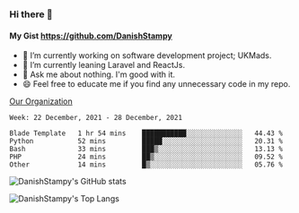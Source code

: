 ### Hi there 👋

#### My Gist https://github.com/DanishStampy

- 🔭 I’m currently working on software development project; UKMads.
- 🌱 I’m currently leaning Laravel and ReactJs.
- 💬 Ask me about nothing. I'm good with it.
- 😄 Feel free to educate me if you find any unnecessary code in my repo.


[Our Organization](https://github.com/lepak-xyz)
<br>

<!--START_SECTION:waka-->
```text
Week: 22 December, 2021 - 28 December, 2021

Blade Template   1 hr 54 mins    ███████████░░░░░░░░░░░░░░   44.43 % 
Python           52 mins         █████░░░░░░░░░░░░░░░░░░░░   20.31 % 
Bash             33 mins         ███▒░░░░░░░░░░░░░░░░░░░░░   13.13 % 
PHP              24 mins         ██▒░░░░░░░░░░░░░░░░░░░░░░   09.52 % 
Other            14 mins         █▒░░░░░░░░░░░░░░░░░░░░░░░   05.76 % 
```
<!--END_SECTION:waka-->

![DanishStampy's GitHub stats](https://github-readme-stats.vercel.app/api?username=DanishStampy&show_icons=true&theme=tokyonight&hide_border=false)

![DanishStampy's Top Langs](https://github-readme-stats.vercel.app/api/top-langs/?username=DanishStampy&langs_count=10&layout=compact)



<!--
**DanishStampy/DanishStampy** is a ✨ _special_ ✨ repository because its `README.md` (this file) appears on your GitHub profile.

Here are some ideas to get you started:

- 🔭 I’m currently working on ...
- 🌱 I’m currently learning ...
- 👯 I’m looking to collaborate on ...
- 🤔 I’m looking for help with ...
- 💬 Ask me about ...
- 📫 How to reach me: ...
- 😄 Pronouns: ...
- ⚡ Fun fact: ...
-->
